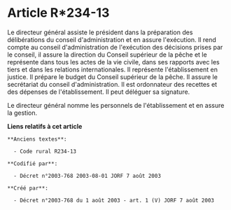 # Article R*234-13

Le directeur général assiste le président dans la préparation des délibérations du conseil d'administration et en assure
l'exécution. Il rend compte au conseil d'administration de l'exécution des décisions prises par le conseil, il assure la
direction du Conseil supérieur de la pêche et le représente dans tous les actes de la vie civile, dans ses rapports avec les
tiers et dans les relations internationales. Il représente l'établissement en justice. Il prépare le budget du Conseil
supérieur de la pêche. Il assure le secrétariat du conseil d'administration. Il est ordonnateur des recettes et des dépenses
de l'établissement. Il peut déléguer sa signature.

Le directeur général nomme les personnels de l'établissement et en assure la gestion.

**Liens relatifs à cet article**

	**Anciens textes**:

	  - Code rural R234-13

	**Codifié par**:

	  - Décret n°2003-768 2003-08-01 JORF 7 août 2003

	**Créé par**:

	  - Décret n°2003-768 du 1 août 2003 - art. 1 (V) JORF 7 août 2003
